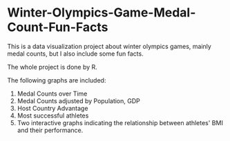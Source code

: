 # Winter-Olympics-Game-Medal-Count-Fun-Facts
This is a data visualization project about winter olympics games, mainly medal counts, but I also include some fun facts. 

The whole project is done by R.

The following graphs are included:
1) Medal Counts over Time
2) Medal Counts adjusted by Population, GDP
3) Host Country Advantage
4) Most successful athletes
5) Two interactive graphs indicating the relationship between athletes' BMI and their performance.
